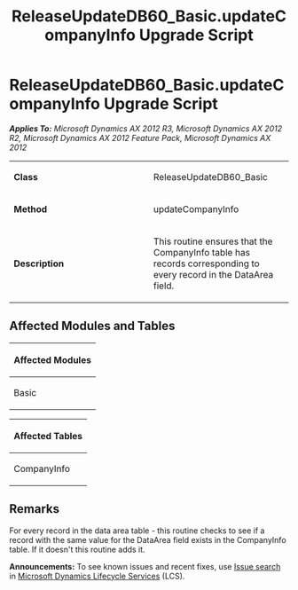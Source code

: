 ﻿---
title: ReleaseUpdateDB60_Basic.updateCompanyInfo Upgrade Script
TOCTitle: ReleaseUpdateDB60_Basic.updateCompanyInfo Upgrade Script
ms:assetid: 4a3f4e04-7307-e9d9-5cdd-561ce54f4766
ms:mtpsurl: https://msdn.microsoft.com/en-us/library/JJ685371(v=AX.60)
ms:contentKeyID: 49708070
ms.date: 05/18/2015
mtps_version: v=AX.60
---

# ReleaseUpdateDB60\_Basic.updateCompanyInfo Upgrade Script 


_**Applies To:** Microsoft Dynamics AX 2012 R3, Microsoft Dynamics AX 2012 R2, Microsoft Dynamics AX 2012 Feature Pack, Microsoft Dynamics AX 2012_

<table>
<colgroup>
<col style="width: 50%" />
<col style="width: 50%" />
</colgroup>
<tbody>
<tr class="odd">
<td><p><strong>Class</strong></p></td>
<td><p>ReleaseUpdateDB60_Basic</p></td>
</tr>
<tr class="even">
<td><p><strong>Method</strong></p></td>
<td><p>updateCompanyInfo</p></td>
</tr>
<tr class="odd">
<td><p><strong>Description</strong></p></td>
<td><p>This routine ensures that the CompanyInfo table has records corresponding to every record in the DataArea field.</p></td>
</tr>
</tbody>
</table>


## Affected Modules and Tables

<table>
<colgroup>
<col style="width: 100%" />
</colgroup>
<thead>
<tr class="header">
<th><p>Affected Modules</p></th>
</tr>
</thead>
<tbody>
<tr class="odd">
<td><p>Basic</p></td>
</tr>
</tbody>
</table>


<table>
<colgroup>
<col style="width: 100%" />
</colgroup>
<thead>
<tr class="header">
<th><p>Affected Tables</p></th>
</tr>
</thead>
<tbody>
<tr class="odd">
<td><p>CompanyInfo</p></td>
</tr>
</tbody>
</table>


## Remarks

For every record in the data area table - this routine checks to see if a record with the same value for the DataArea field exists in the CompanyInfo table. If it doesn't this routine adds it.

  
**Announcements:** To see known issues and recent fixes, use [Issue search](http://go.microsoft.com/fwlink/?linkid=389258) in [Microsoft Dynamics Lifecycle Services](http://go.microsoft.com/fwlink/?linkid=306505) (LCS).

